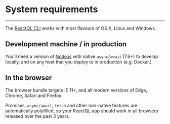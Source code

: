 # System requirements

---
The [ReactQL CLI](installation.md) works with most flavours of OS X, Linux and Windows.

## Development machine / in production

You'll need a version of [Node.js](https://nodejs.org) with native `async/await` (7.6+) to develop locally, and on any host that you deploy to in production (e.g. Docker.)

## In the browser

The browser bundle targets IE 11+, and all modern versions of Edge, Chrome, Safari and Firefox.

Promises, `async/await`, `fetch` and other non-native features are automatically polyfilled, so your ReactQL app should work in all browsers released over the past 3 years.
